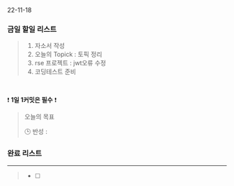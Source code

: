 22-11-18
### 금일 할일 리스트


>  1. 자소서 작성
>  2. 오늘의 Topick : 토픽 정리
>  3. rse 프로젝트 : jwt오류 수정
>  4. 코딩테스트 준비

<br/>

❗ **1일 1커밋은 필수** ❗

> 오늘의 목표
>
> 🕒 반성 :
>

### 완료 리스트

---
> - [ ]